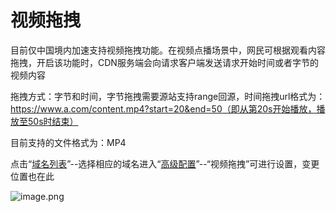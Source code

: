 # 视频拖拽

目前仅中国境内加速支持视频拖拽功能。在视频点播场景中，网民可根据观看内容拖拽，开启该功能时，CDN服务端会向请求客户端发送请求开始时间或者字节的视频内容

拖拽方式：字节和时间，字节拖拽需要源站支持range回源，时间拖拽url格式为：https://www.a.com/content.mp4?start=20&end=50（即从第20s开始播放，播放至50s时结束）

目前支持的文件格式为：MP4

点击“[域名列表](https://cdn-console.jdcloud.com/domainlist)”--选择相应的域名进入“[高级配置](https://cdn-console.jdcloud.com/detail/advanced?id=pid-test1.jcloud.com)”--“视频拖拽”可进行设置，变更位置也在此

![image.png](https://img1.jcloudcs.com/cms/381c8249-23ab-49db-b98c-e56537a2676f20180205110128.png) 
